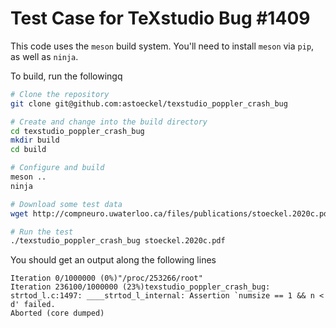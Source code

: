Test Case for TeXstudio Bug #1409
=================================

This code uses the `meson` build system. You'll need to install `meson` via `pip`,
as well as `ninja`.

To build, run the followingq
```sh
# Clone the repository
git clone git@github.com:astoeckel/texstudio_poppler_crash_bug

# Create and change into the build directory
cd texstudio_poppler_crash_bug
mkdir build
cd build

# Configure and build
meson ..
ninja

# Download some test data
wget http://compneuro.uwaterloo.ca/files/publications/stoeckel.2020c.pdf

# Run the test
./texstudio_poppler_crash_bug stoeckel.2020c.pdf
```

You should get an output along the following lines
```
Iteration 0/1000000 (0%)"/proc/253266/root"
Iteration 236100/1000000 (23%)texstudio_poppler_crash_bug: strtod_l.c:1497: ____strtod_l_internal: Assertion `numsize == 1 && n < d' failed.
Aborted (core dumped)
```
